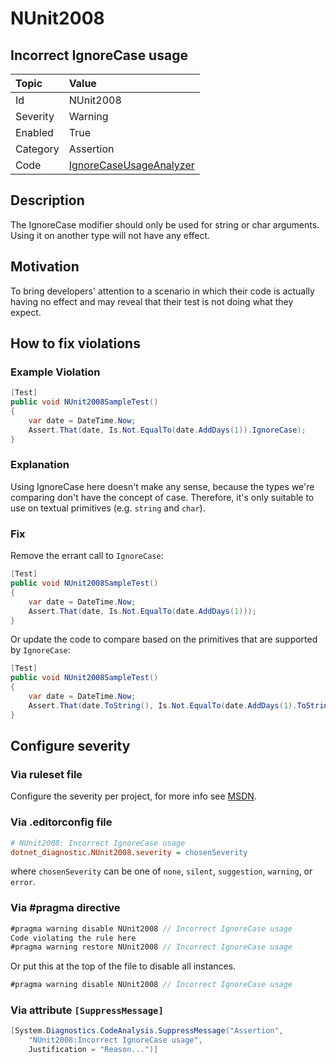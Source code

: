 # NUnit2008

## Incorrect IgnoreCase usage

| Topic    | Value
| :--      | :--
| Id       | NUnit2008
| Severity | Warning
| Enabled  | True
| Category | Assertion
| Code     | [IgnoreCaseUsageAnalyzer](https://github.com/nunit/nunit.analyzers/blob/master/src/nunit.analyzers.common/IgnoreCaseUsage/IgnoreCaseUsageAnalyzer.cs)

## Description

The IgnoreCase modifier should only be used for string or char arguments. Using it on another type will not have any effect.

## Motivation

To bring developers' attention to a scenario in which their code is actually having no effect and may reveal that their test is not doing what they expect.

## How to fix violations

### Example Violation

```csharp
[Test]
public void NUnit2008SampleTest()
{
    var date = DateTime.Now;
    Assert.That(date, Is.Not.EqualTo(date.AddDays(1)).IgnoreCase);
}
```

### Explanation

Using IgnoreCase here doesn't make any sense, because the types we're comparing don't have the concept of case. Therefore, it's only suitable to use on textual primitives (e.g. `string` and `char`).

### Fix

Remove the errant call to `IgnoreCase`:

```csharp
[Test]
public void NUnit2008SampleTest()
{
    var date = DateTime.Now;
    Assert.That(date, Is.Not.EqualTo(date.AddDays(1)));
}
```

Or update the code to compare based on the primitives that are supported by `IgnoreCase`:

```csharp
[Test]
public void NUnit2008SampleTest()
{
    var date = DateTime.Now;
    Assert.That(date.ToString(), Is.Not.EqualTo(date.AddDays(1).ToString()).IgnoreCase);
}
```

<!-- start generated config severity -->
## Configure severity

### Via ruleset file

Configure the severity per project, for more info see [MSDN](https://msdn.microsoft.com/en-us/library/dd264949.aspx).

### Via .editorconfig file

```ini
# NUnit2008: Incorrect IgnoreCase usage
dotnet_diagnostic.NUnit2008.severity = chosenSeverity
```

where `chosenSeverity` can be one of `none`, `silent`, `suggestion`, `warning`, or `error`.

### Via #pragma directive

```csharp
#pragma warning disable NUnit2008 // Incorrect IgnoreCase usage
Code violating the rule here
#pragma warning restore NUnit2008 // Incorrect IgnoreCase usage
```

Or put this at the top of the file to disable all instances.

```csharp
#pragma warning disable NUnit2008 // Incorrect IgnoreCase usage
```

### Via attribute `[SuppressMessage]`

```csharp
[System.Diagnostics.CodeAnalysis.SuppressMessage("Assertion",
    "NUnit2008:Incorrect IgnoreCase usage",
    Justification = "Reason...")]
```
<!-- end generated config severity -->
